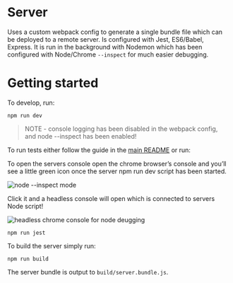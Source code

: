 # Server

Uses a custom webpack config to generate a single bundle file which can be deployed to a remote server. Is configured with Jest, ES6/Babel, Express. It is run in the background with Nodemon which has been configured with Node/Chrome `--inspect` for much easier debugging.

# Getting started

To develop, run:

`npm run dev`

> NOTE - console logging has been disabled in the webpack config, and node --inspect has been enabled!

To run tests either follow the guide in the [main README](/README.md) or run:

To open the servers console open the chrome browser’s console and you’ll see a little green icon once the server npm run dev script has been started.

<img src="https://miro.medium.com/max/646/1*RRk8fekyUuI-5APL2seKmA.png" alt="node --inspect mode" />

Click it and a headless console will open which is connected to servers Node script!

<img src="https://miro.medium.com/max/840/1*5JaGCvjX_-nEkUsxSBJbEA.png" alt="headless chrome console for node deugging" />

`npm run jest`

To build the server simply run:

`npm run build`

The server bundle is output to `build/server.bundle.js`.
